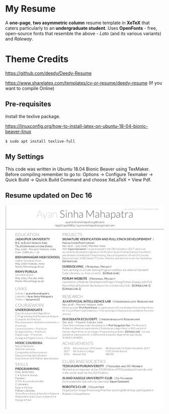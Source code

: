 # My Resume
A **one-page**, **two asymmetric column** resume template in **XeTeX** that caters particularly to an **undergraduate student**.
Uses **OpenFonts** - free, open-source fonts that resemble the above - *Lato* (and its various variants) and *Raleway*.

# Theme Credits

https://github.com/deedy/Deedy-Resume

https://www.sharelatex.com/templates/cv-or-resume/deedy-resume (If you want to compile Online)

## Pre-requisites 

Install the texlive package. 

https://linuxconfig.org/how-to-install-latex-on-ubuntu-18-04-bionic-beaver-linux

```
$ sudo apt install texlive-full
```
## My Settings

This code was written in Ubuntu 18.04 Bionic Beaver using TexMaker. Before compiling remember to go to: 
Options -> Configure Texmaker -> Quick Build -> Quick Build Command and choose XeLaTeX + View Pdf.

## Resume updated on Dec 16 


![ss1](https://github.com/AyanSinhaMahapatra/ayan-resume/blob/master/Resume-2018-12-17.png)
